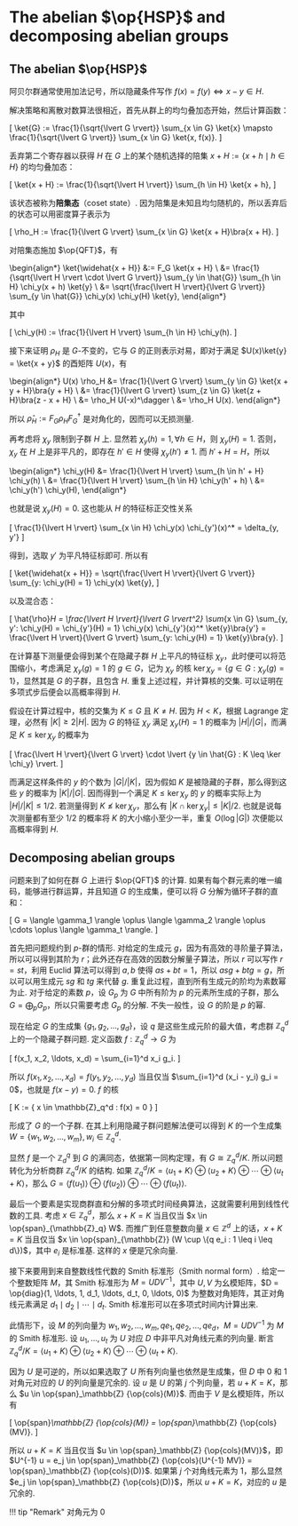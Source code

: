 # The abelian $\op{HSP}$ and decomposing abelian groups

## The abelian $\op{HSP}$

阿贝尔群通常使用加法记号，所以隐藏条件写作 $f(x) = f(y) \iff x - y \in H$.

解决策略和离散对数算法很相近，首先从群上的均匀叠加态开始，然后计算函数：

\[
    \ket{G} := \frac{1}{\sqrt{\lvert G \rvert}} \sum_{x \in G} \ket{x} \mapsto \frac{1}{\sqrt{\lvert G \rvert}} \sum_{x \in G} \ket{x, f(x)}.
\]

丢弃第二个寄存器以获得 $H$ 在 $G$ 上的某个随机选择的陪集 $x + H := \{x + h \mid h \in H\}$ 的均匀叠加态：

\[
    \ket{x + H} := \frac{1}{\sqrt{\lvert H \rvert}} \sum_{h \in H} \ket{x + h},
\]

该状态被称为**陪集态**（coset state）. 因为陪集是未知且均匀随机的，所以丢弃后的状态可以用密度算子表示为

\[
    \rho_H := \frac{1}{\lvert G \rvert} \sum_{x \in G} \ket{x + H}\bra{x + H}.
\]

对陪集态施加 $\op{QFT}$，有

\begin{align*}
    \ket{\widehat{x + H}} &:= F_G \ket{x + H} \\
                          &= \frac{1}{\sqrt{\lvert H \rvert \cdot \lvert G \rvert}} \sum_{y \in \hat{G}} \sum_{h \in H} \chi_y(x + h) \ket{y} \\
                          &= \sqrt{\frac{\lvert H \rvert}{\lvert G \rvert}} \sum_{y \in \hat{G}} \chi_y(x) \chi_y(H) \ket{y},
\end{align*}

其中

\[
    \chi_y(H) := \frac{1}{\lvert H \rvert} \sum_{h \in H} \chi_y(h).
\]

接下来证明 $\rho_H$ 是 $G$-不变的，它与 $G$ 的正则表示对易，即对于满足 $U(x)\ket{y} = \ket{x + y}$ 的酉矩阵 $U(x)$，有

\begin{align*}
    U(x) \rho_H &= \frac{1}{\lvert G \rvert} \sum_{y \in G} \ket{x + y + H}\bra{y + H} \\
                &= \frac{1}{\lvert G \rvert} \sum_{z \in G} \ket{z + H}\bra{z - x + H} \\
                &= \rho_H U(-x)^\dagger \\
                &= \rho_H U(x).
\end{align*}

所以 $\hat{\rho}_H := F_G \rho_H F_G^\dagger$ 是对角化的，因而可以无损测量.

再考虑将 $\chi_y$ 限制到子群 $H$ 上. 显然若 $\chi_y(h) = 1, \forall h \in H$，则 $\chi_y(H) = 1$. 否则，$\chi_y$ 在 $H$ 上是非平凡的，即存在 $h' \in H$ 使得 $\chi_y(h') \neq 1$. 而 $h' + H = H$，所以

\begin{align*}
    \chi_y(H) &= \frac{1}{\lvert H \rvert} \sum_{h \in h' + H} \chi_y(h) \\
              &= \frac{1}{\lvert H \rvert} \sum_{h \in H} \chi_y(h' + h) \\
              &= \chi_y(h') \chi_y(H),
\end{align*}

也就是说 $\chi_y(H) = 0$. 这也能从 $H$ 的特征标正交性关系

\[
    \frac{1}{\lvert H \rvert} \sum_{x \in H} \chi_y(x) \chi_{y'}(x)^* = \delta_{y, y'}
\]

得到，选取 $y'$ 为平凡特征标即可. 所以有

\[
    \ket{\widehat{x + H}} = \sqrt{\frac{\lvert H \rvert}{\lvert G \rvert}} \sum_{y: \chi_y(H) = 1} \chi_y(x) \ket{y},
\]

以及混合态：

\[
    \hat{\rho}_H = \frac{\lvert H \rvert}{\lvert G \rvert^2} \sum_{x \in G} \sum_{y, y': \chi_y(H) = \chi_{y'}(H) = 1} \chi_y(x) \chi_{y'}(x)^* \ket{y}\bra{y'} = \frac{\lvert H \rvert}{\lvert G \rvert} \sum_{y: \chi_y(H) = 1} \ket{y}\bra{y}.
\]

在计算基下测量便会得到某个在隐藏子群 $H$ 上平凡的特征标 $\chi_y$，此时便可以将范围缩小，考虑满足 $\chi_y(g) = 1$ 的 $g \in G$，记为 $\chi_y$ 的核 $\ker \chi_y = \{g \in G : \chi_y(g) = 1\}$，显然其是 $G$ 的子群，且包含 $H$. 重复上述过程，并计算核的交集. 可以证明在多项式步后便会以高概率得到 $H$.

假设在计算过程中，核的交集为 $K \leq G$ 且 $K \neq H$. 因为 $H < K$，根据 Lagrange 定理，必然有 $\lvert K \rvert \geq 2 \lvert H \rvert$. 因为 $G$ 的特征 $\chi_y$ 满足 $\chi_y(H) = 1$ 的概率为 $\lvert H \rvert / \lvert G \rvert$，而满足 $K \leq \ker \chi_y$ 的概率为 

\[
    \frac{\lvert H \rvert}{\lvert G \rvert} \cdot \lvert \{y \in \hat{G} : K \leq \ker \chi_y\} \rvert.
\]

而满足这样条件的 $y$ 的个数为 $\lvert G \rvert / \lvert K \rvert$，因为假如 $K$ 是被隐藏的子群，那么得到这些 $y$ 的概率为 $\lvert K \rvert / \lvert G \rvert$. 因而得到一个满足 $K \leq \ker \chi_y$ 的 $y$ 的概率实际上为 $\lvert H \rvert / \lvert K \rvert \leq 1/2$. 若测量得到 $K \not \leq \ker \chi_y$，那么有 $\lvert K \cap \ker \chi_y \rvert \leq \lvert K \rvert / 2$. 也就是说每次测量都有至少 $1/2$ 的概率将 $K$ 的大小缩小至少一半，重复 $O(\log \lvert G \rvert)$ 次便能以高概率得到 $H$.

## Decomposing abelian groups

问题来到了如何在群 $G$ 上进行 $\op{QFT}$ 的计算. 如果有每个群元素的唯一编码，能够进行群运算，并且知道 $G$ 的生成集，便可以将 $G$ 分解为循环子群的直和：

\[
    G = \langle \gamma_1 \rangle \oplus \langle \gamma_2 \rangle \oplus \cdots \oplus \langle \gamma_t \rangle.
\]

首先把问题规约到 $p$-群的情形. 对给定的生成元 $g$，因为有高效的寻阶量子算法，所以可以得到其阶为 $r$；此外还存在高效的因数分解量子算法，所以 $r$ 可以写作 $r = st$，利用 Euclid 算法可以得到 $a, b$ 使得 $as + bt = 1$，所以 $asg + btg = g$，所以可以用生成元 $sg$ 和 $tg$ 来代替 $g$. 重复此过程，直到所有生成元的阶均为素数幂为止. 对于给定的素数 $p$，设 $G_p$ 为 $G$ 中所有阶为 $p$ 的元素所生成的子群，那么 $G = \bigoplus_p G_p$，所以只需要考虑 $G_p$ 的分解. 不失一般性，设 $G$ 的阶是 $p$ 的幂.

现在给定 $G$ 的生成集 $\{g_1, g_2, \ldots, g_d\}$，设 $q$ 是这些生成元阶的最大值，考虑群 $\mathbb{Z}_q^d$ 上的一个隐藏子群问题. 定义函数 $f: \mathbb{Z}_q^d \to G$ 为

\[
    f(x_1, x_2, \ldots, x_d) = \sum_{i=1}^d x_i g_i.
\]

所以 $f(x_1, x_2, \ldots, x_d) = f(y_1, y_2, \ldots, y_d)$ 当且仅当 $\sum_{i=1}^d (x_i - y_i) g_i = 0$，也就是 $f(x - y) = 0$. $f$ 的核

\[
    K := \{ x \in \mathbb{Z}_q^d : f(x) = 0 \}
\]

形成了 $G$ 的一个子群. 在其上利用隐藏子群问题解法便可以得到 $K$ 的一个生成集 $W = \{w_1, w_2, \ldots, w_m\}, w_i \in \mathbb{Z}_q^d$. 

显然 $f$ 是一个 $\mathbb{Z}_d^q$ 到 $G$ 的满同态，依据第一同构定理，有 $G \cong \mathbb{Z}_q^d / K$. 所以问题转化为分析商群 $\mathbb{Z}_q^d / K$ 的结构. 如果 $\mathbb{Z}_q^d / K = \langle u_1 + K \rangle \oplus \langle u_2 + K \rangle \oplus \cdots \oplus \langle u_t + K \rangle$，那么 $G = \langle f(u_1) \rangle \oplus \langle f(u_2) \rangle \oplus \cdots \oplus \langle f(u_t) \rangle$.

最后一个要素是实现商群直和分解的多项式时间经典算法，这就需要利用到线性代数的工具. 考虑 $x \in \mathbb{Z}_q^d$，那么 $x + K = K$ 当且仅当 $x \in \op{span}_{\mathbb{Z}_q} W$. 而推广到任意整数向量 $x \in \mathbb{Z}^d$ 上的话，$x + K = K$ 当且仅当 $x \in \op{span}_{\mathbb{Z}} (W \cup \{q e_i : 1 \leq i \leq d\})$，其中 $e_i$ 是标准基. 这样的 $x$ 便是冗余向量.

接下来要用到来自整数线性代数的 Smith 标准形（Smith normal form）. 给定一个整数矩阵 $M$，其 Smith 标准形为 $M = UDV^{-1}$，其中 $U, V$ 为幺模矩阵，$D = \op{diag}(1, \ldots, 1, d_1, \ldots, d_t, 0, \ldots, 0)$ 为整数对角矩阵，其正对角线元素满足 $d_1 \mid d_2 \mid \cdots \mid d_t$. Smith 标准形可以在多项式时间内计算出来.

此情形下，设 $M$ 的列向量为 $w_1, w_2, \ldots, w_m, q e_1, q e_2, \ldots, q e_d$，$M = U D V^{-1}$ 为 $M$ 的 Smith 标准形. 设 $u_1, \ldots, u_t$ 为 $U$ 对应 $D$ 中非平凡对角线元素的列向量. 断言 $\mathbb{Z}_q^d / K = \langle u_1 + K \rangle \oplus \langle u_2 + K \rangle \oplus \cdots \oplus \langle u_t + K \rangle$.

因为 $U$ 是可逆的，所以如果选取了 $U$ 所有列向量也依然是生成集，但 $D$ 中 $0$ 和 $1$ 对角元对应的 $U$ 的列向量是冗余的. 设 $u$ 是 $U$ 的第 $j$ 个列向量，若 $u + K = K$，那么 $u \in \op{span}_\mathbb{Z} {\op{cols}(M)}$. 而由于 $V$ 是幺模矩阵，所以有

\[
    \op{span}_\mathbb{Z} {\op{cols}(M)} = \op{span}_\mathbb{Z} {\op{cols}(MV)}.
\]

所以 $u + K = K$ 当且仅当 $u \in \op{span}_\mathbb{Z} {\op{cols}(MV)}$，即 $U^{-1} u = e_j \in \op{span}_\mathbb{Z} {\op{cols}(U^{-1} MV)} = \op{span}_\mathbb{Z} {\op{cols}(D)}$. 如果第 $j$ 个对角线元素为 $1$，那么显然 $e_j \in \op{span}_\mathbb{Z} {\op{cols}(D)}$，所以 $u + K = K$，对应的 $u$ 是冗余的. 

!!! tip "Remark"
    对角元为 $0$